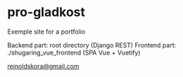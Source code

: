 # pro-gladkost

Exemple site for a portfolio

Backend part: root directory (Django REST)
Frontend part: ./shugaring_vue_frontend (SPA Vue + Vuetify)

reinoldskora@gmail.com
